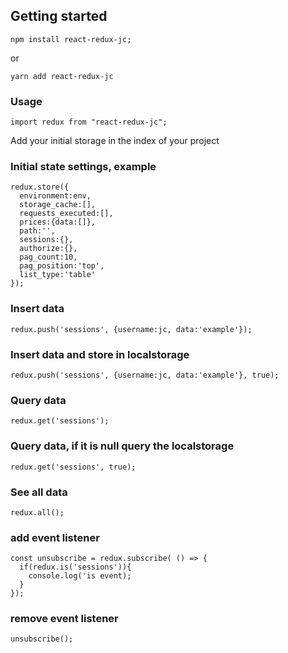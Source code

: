 ## Getting started

```
npm install react-redux-jc;
```
or
```
yarn add react-redux-jc
```

### Usage
```
import redux from "react-redux-jc";
```
Add your initial storage in the index of your project

### Initial state settings, example
```
redux.store({
  environment:env,
  storage_cache:[],
  requests_executed:[],
  prices:{data:[]},
  path:'',
  sessions:{},
  authorize:{},
  pag_count:10, 
  pag_position:'top', 
  list_type:'table'
});
```

### Insert data

```
redux.push('sessions', {username:jc, data:'example'});
```
### Insert data and store in localstorage 

```
redux.push('sessions', {username:jc, data:'example'}, true);
```

### Query data

```
redux.get('sessions');
```
### Query data, if it is null query the localstorage

```
redux.get('sessions', true);
```

### See all data

```
redux.all();
```

### add event listener

```
const unsubscribe = redux.subscribe( () => {
  if(redux.is('sessions')){
    console.log('is event);
  }
});
```
### remove event listener

```
unsubscribe();
```


